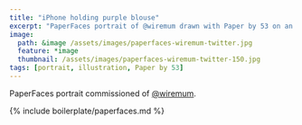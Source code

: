 ```yaml
---
title: "iPhone holding purple blouse"
excerpt: "PaperFaces portrait of @wiremum drawn with Paper by 53 on an iPad."
image: 
  path: &image /assets/images/paperfaces-wiremum-twitter.jpg 
  feature: *image
  thumbnail: /assets/images/paperfaces-wiremum-twitter-150.jpg
tags: [portrait, illustration, Paper by 53]
---
```


PaperFaces portrait commissioned of [@wiremum](http://twitter.com/wiremum).

{% include boilerplate/paperfaces.md %}
